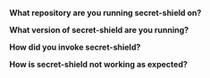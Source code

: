 **What repository are you running secret-shield on?**

<!--- Answer here. --->

**What version of secret-shield are you running?**

<!--- Copy and paste the result of `secret-shield --info` --->

**How did you invoke secret-shield?**

<!--- Answer here.
- pre-commit
- manually
  - if manually, please paste the entire command invocation
- if using a GUI git client like SourceTree, please include your operating system version and GUI client version
 --->

**How is secret-shield not working as expected?**

<!--- Answer here.
- if reporting a false positive, please include:
  - file and line number of the false positive
  - Secret Shield output
--->
